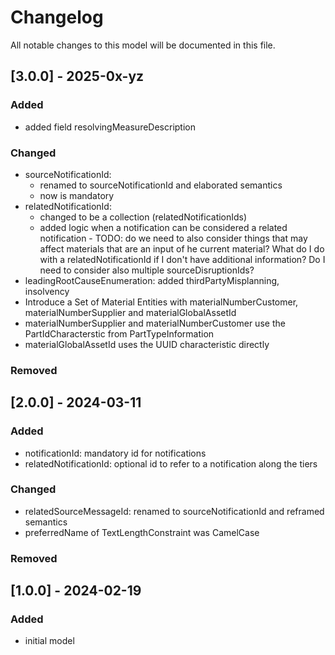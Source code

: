 # Changelog
All notable changes to this model will be documented in this file.

## [3.0.0] - 2025-0x-yz

### Added

- added field resolvingMeasureDescription

### Changed

- sourceNotificationId: 
  - renamed to sourceNotificationId and elaborated semantics
  - now is mandatory
- relatedNotificationId: 
  - changed to be a collection (relatedNotificationIds)
  - added logic when a notification can be considered a related notification - TODO: do we need to also consider things that may affect materials that are an input of he current material? What do I do with a relatedNotificationId if I don't have additional information? Do I need to consider also multiple sourceDisruptionIds?
- leadingRootCauseEnumeration: added thirdPartyMisplanning, insolvency
- Introduce a Set of Material Entities with materialNumberCustomer, materialNumberSupplier and materialGlobalAssetId
 - materialNumberSupplier and materialNumberCustomer use the PartIdCharacterstic from PartTypeInformation
 - materialGlobalAssetId uses the UUID characteristic directly

### Removed

## [2.0.0] - 2024-03-11

### Added

- notificationId: mandatory id for notifications
- relatedNotificationId: optional id to refer to a notification along the tiers

### Changed

- relatedSourceMessageId: renamed to sourceNotificationId and reframed semantics
- preferredName of TextLengthConstraint was CamelCase

### Removed


## [1.0.0] - 2024-02-19
### Added
- initial model
